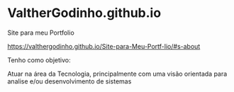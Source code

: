 # ValtherGodinho.github.io
Site para meu Portfolio

https://valthergodinho.github.io/Site-para-Meu-Portf-lio/#s-about

Tenho como objetivo:

Atuar na área da Tecnologia, principalmente com uma visão orientada para analise e/ou desenvolvimento de sistemas
